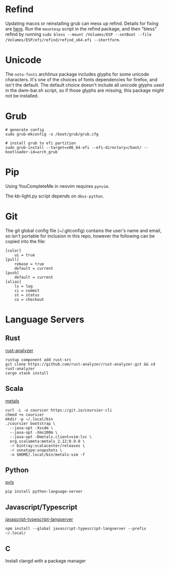 # Refind

Updating macos or reinstalling grub can mess up refind. Details for fixing are
[here](http://www.rodsbooks.com/refind/installing.html#osx). Run the `mountesp`
script in the refind package, and then "bless" refind by running
`sudo bless --mount /Volumes/ESP --setBoot --file /Volumes/ESP/efi/refind/refind_x64.efi --shortform`.

# Unicode

The `noto-fonts` archlinux package includes glyphs for some unicode characters.
It's one of the choices of fonts dependencies for firefox, and isn't the default.
The default choice doesn't include all unicode glyphs used in the dwm-bar.sh script,
so if those glyphs are missing, this package might not be installed.

# Grub

```
# generate config
sudo grub-mkconfig -o /boot/grub/grub.cfg

# install grub to efi partition
sudo grub-install --target=x86_64-efi --efi-directory=/boot/ --bootloader-id=arch_grub
```

# Pip

Using YouCompleteMe in neovim requires `pynvim`.

The kb-light.py script depends on `dbus-python`.

# Git

The git global config file (~/.gitconfig) contains the user's name and email, so isn't portable
for inclusion in this repo, however the following can be copied into the file:

```
[color]
	ui = true
[pull]
	rebase = true
	default = current
[push]
	default = current
[alias]
	ls = log
	ci = commit
	st = status
	co = checkout
```

# Language Servers

## Rust

[rust-analyzer](https://rust-analyzer.github.io/manual.html#installation)

```
rustup component add rust-src
git clone https://github.com/rust-analyzer/rust-analyzer.git && cd rust-analyzer
cargo xtask install
```

## Scala

[metals](https://scalameta.org/metals/docs/editors/vim.html)

```
curl -L -o coursier https://git.io/coursier-cli
chmod +x coursier
mkdir -p ~/.local/bin
./coursier bootstrap \
  --java-opt -Xss4m \
  --java-opt -Xms100m \
  --java-opt -Dmetals.client=vim-lsc \
  org.scalameta:metals_2.12:0.9.0 \
  -r bintray:scalacenter/releases \
  -r sonatype:snapshots \
  -o $HOME/.local/bin/metals-vim -f
```

## Python

[pyls](https://github.com/palantir/python-language-server)

```
pip install python-language-server
```

## Javascript/Typescript

[javascript-typescript-langserver](https://github.com/sourcegraph/javascript-typescript-langserver)

```
npm install --global javascript-typescript-langserver --prefix ~/.local/
```

## C

Install clangd with a package manager
